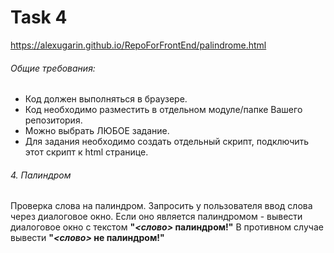 # Task 4
https://alexugarin.github.io/RepoForFrontEnd/palindrome.html

###### Общие требования:
* Код должен выполняться в браузере.
* Код необходимо разместить в отдельном модуле/папке Вашего репозитория.
* Можно выбрать ЛЮБОЕ задание.
* Для задания необходимо создать отдельный скрипт, подключить этот скрипт к html странице.
###### 4. Палиндром
 Проверка слова на палиндром. Запросить у пользователя ввод слова через диалоговое окно.
  Если оно является палиндромом - вывести диалоговое окно с текстом **"_<слово>_ палиндром!"**
   В противном случае вывести **"_<слово>_ не палиндром!"**
